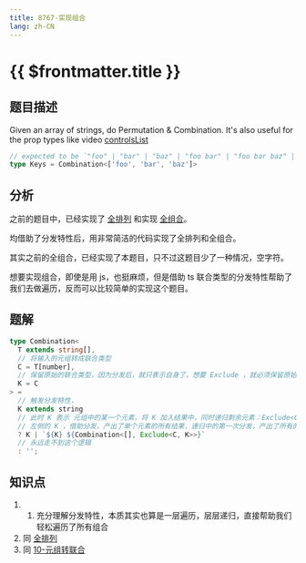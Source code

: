 ```yaml
---
title: 8767-实现组合
lang: zh-CN
---
```


# {{ $frontmatter.title }}

## 题目描述

Given an array of strings, do Permutation & Combination.
It's also useful for the prop types like video [controlsList](https://developer.mozilla.org/en-US/docs/Web/API/HTMLMediaElement/controlsList)

```ts
// expected to be `"foo" | "bar" | "baz" | "foo bar" | "foo bar baz" | "foo baz" | "foo baz bar" | "bar foo" | "bar foo baz" | "bar baz" | "bar baz foo" | "baz foo" | "baz foo bar" | "baz bar" | "baz bar foo"`
type Keys = Combination<['foo', 'bar', 'baz']>
```

## 分析

之前的题目中，已经实现了 [全排列](/medium/296-%E5%AE%9E%E7%8E%B0%E5%85%A8%E6%8E%92%E5%88%97.md) 和实现 [全组合](/medium/4260-%E5%AE%9E%E7%8E%B0%E6%89%80%E6%9C%89%E7%BB%84%E5%90%88.md)。

均借助了分发特性后，用非常简洁的代码实现了全排列和全组合。

<!-- 这个题目要求的是，实现组合，在以前的数学中，以 3 个元素为例，这个题目一共有 `A31 + A32 + A33` = 15 种组合方式，`A31` 表示从3个里任取一个元素，共有3种，`A32` 表示从3个里任取两个元素，共有 6 种取法，`A33` 表示从 3 个里任取3种，此时也是 6种取法。(还记得 Axx 和 Cxx 的关系吗？ Axx 表示不考虑顺序， Cxx 要去掉顺序相同的，比如 bar baz 和 baz bar  Cxx 认为要去掉)。 -->

其实之前的全组合，已经实现了本题目，只不过这题目少了一种情况，空字符。

想要实现组合，即使是用 js，也挺麻烦，但是借助 ts 联合类型的分发特性帮助了我们去做遍历，反而可以比较简单的实现这个题目。

## 题解

```ts
type Combination<
  T extends string[],
  // 将输入的元组转成联合类型
  C = T[number],
  // 保留原始的联合类型，因为分发后，就只表示自身了，想要 Exclude ，就必须保留原始的联合类型
  K = C
> =
  // 触发分发特性，
  K extends string
  // 此时 K 表示 元组中的某一个元素，将 K 加入结果中，同时递归剩余元素：Exclude<C, K> 即可
  // 左侧的 K ，借助分发，产出了单个元素的所有结果，递归中的第一次分发，产出了所有的两个元素的结果，再次递归，产出了所有的3个元素的结果
  ? K | `${K} ${Combination<[], Exclude<C, K>>}`
  // 永远走不到这个逻辑
  : '';
```

## 知识点

1. 1. 充分理解分发特性，本质其实也算是一层遍历，层层递归，直接帮助我们轻松遍历了所有组合
2. 同 [全排列](/medium/296-%E5%AE%9E%E7%8E%B0%E5%85%A8%E6%8E%92%E5%88%97.md)
3. 同 [10-元组转联合](/medium/10-%E5%85%83%E7%BB%84%E8%BD%AC%E8%81%94%E5%90%88.md)